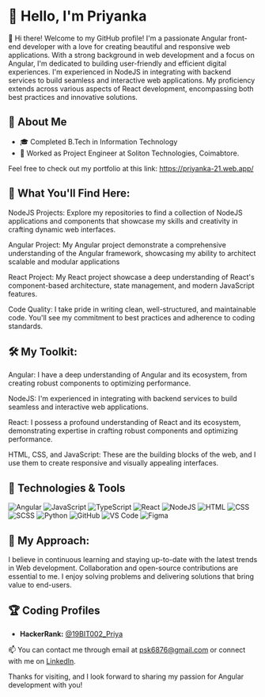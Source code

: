 # 👋 Hello, I'm Priyanka

👋 Hi there! Welcome to my GitHub profile! I'm a passionate Angular front-end developer with a love for creating beautiful and responsive web applications. With a strong background in web development and a focus on Angular, I'm dedicated to building user-friendly and efficient digital experiences. I'm experienced in NodeJS in integrating with backend services to build seamless and interactive web applications. My proficiency extends across various aspects of React development, encompassing both best practices and innovative solutions.


## 🚀 About Me
- 🎓 Completed B.Tech in Information Technology
- 💼 Worked as Project Engineer at Soliton Technologies, Coimabtore.

Feel free to check out my portfolio at this link: https://priyanka-21.web.app/
  

## 🚀 What You'll Find Here:

NodeJS Projects: Explore my repositories to find a collection of NodeJS applications and components that showcase my skills and creativity in crafting dynamic web interfaces.

Angular Project: My Angular project demonstrate a comprehensive understanding of the Angular framework, showcasing my ability to architect scalable and modular applications

React Project: My React project showcase a deep understanding of React's component-based architecture, state management, and modern JavaScript features. 

Code Quality: I take pride in writing clean, well-structured, and maintainable code. You'll see my commitment to best practices and adherence to coding standards.

## 🛠️ My Toolkit:

Angular: I have a deep understanding of Angular and its ecosystem, from creating robust components to optimizing performance.

NodeJS: I'm experienced in integrating with backend services to build seamless and interactive web applications.

React: I possess a profound understanding of React and its ecosystem, demonstrating expertise in crafting robust components and optimizing performance.

HTML, CSS, and JavaScript: These are the building blocks of the web, and I use them to create responsive and visually appealing interfaces.

## 🔧 Technologies & Tools

![Angular](https://img.shields.io/badge/Angular-E5401C?style=flat&logo=Angular&logoColor=white)
![JavaScript](https://img.shields.io/badge/JavaScript-42F1DF?style=flat&logo=JavaScript&logoColor=white)
![TypeScript](https://img.shields.io/badge/TypeScript-555CE8?style=flat&logo=TypeScript&logoColor=white)
![React](https://img.shields.io/badge/React-E5401C?style=flat&logo=React&logoColor=white)
![NodeJS](https://img.shields.io/badge/NodeJS-E855C7?style=flat&logo=NodeJS&logoColor=white)
![HTML](https://img.shields.io/badge/HTML-E34F26?style=flat&logo=Html&logoColor=white)
![CSS](https://img.shields.io/badge/CSS-8BDC8D?style=flat&logo=Css&logoColor=white)
![SCSS](https://img.shields.io/badge/SCSS-CADC8B?style=flat&logo=Scss&logoColor=white)
![Python](https://img.shields.io/badge/Python-1572B6?style=flat&logo=python&logoColor=white)
![GitHub](https://img.shields.io/badge/GitHub-E855C7?style=flat&logo=github&logoColor=white)
![VS Code](https://img.shields.io/badge/VS_Code-8B6883?style=flat&logo=visualstudiocode&logoColor=white)
![Figma](https://img.shields.io/badge/Figma-F24E1E?style=flat&logo=figma&logoColor=white)


## 📝 My Approach:
I believe in continuous learning and staying up-to-date with the latest trends in Web development. Collaboration and open-source contributions are essential to me. I enjoy solving problems and delivering solutions that bring value to end-users.

## 🏆 Coding Profiles

- **HackerRank:** [@19BIT002_Priya](https://www.hackerrank.com/profile/19BIT002_Priya) 



📫 You can contact me through email at psk6876@gmail.com or connect with me on [LinkedIn](https://www.linkedin.com/in/priyanka-s-b779661b0).


Thanks for visiting, and I look forward to sharing my passion for Angular development with you!
